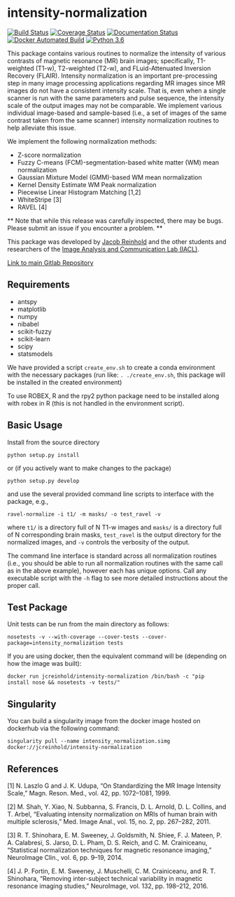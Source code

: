 intensity-normalization
=======================

[![Build Status](https://travis-ci.org/jcreinhold/intensity-normalization.svg?branch=master)](https://travis-ci.org/jcreinhold/intensity-normalization)
[![Coverage Status](https://coveralls.io/repos/github/jcreinhold/intensity-normalization/badge.svg?branch=master)](https://coveralls.io/github/jcreinhold/intensity-normalization?branch=master)
[![Documentation Status](https://readthedocs.org/projects/intensity-normalization/badge/?version=latest)](http://intensity-normalization.readthedocs.io/en/latest/?badge=latest)
[![Docker Automated Build](https://img.shields.io/docker/build/jcreinhold/intensity-normalization.svg)](https://hub.docker.com/r/jcreinhold/intensity-normalization/)
[![Python 3.6](https://img.shields.io/badge/python-3.6-blue.svg)](https://www.python.org/downloads/release/python-360/)

This package contains various routines to normalize the intensity of various contrasts of magnetic resonance (MR) brain images; specifically, 
T1-weighted (T1-w), T2-weighted (T2-w), and FLuid-Attenuated Inversion Recovery (FLAIR). Intensity normalization is an important pre-processing step
in many image processing applications regarding MR images since MR images do not have a consistent intensity scale. That is,
even when a single scanner is run with the same parameters and pulse sequence, the intensity scale of the output images may not 
be comparable. We implement various individual image-based and sample-based (i.e., a set of images of the same contrast taken from the same scanner) 
intensity normalization routines to help alleviate this issue.

We implement the following normalization methods:

- Z-score normalization
- Fuzzy C-means (FCM)-segmentation-based white matter (WM) mean normalization
- Gaussian Mixture Model (GMM)-based WM mean normalization
- Kernel Density Estimate WM Peak normalization
- Piecewise Linear Histogram Matching [1,2]
- WhiteStripe [3]
- RAVEL [4]

** Note that while this release was carefully inspected, there may be bugs. Please submit an issue if you encounter a problem. **

This package was developed by [Jacob Reinhold](https:jcreinhold.github.io) and the other students and researchers of the 
[Image Analysis and Communication Lab (IACL)](http://iacl.ece.jhu.edu/index.php/Main_Page).

[Link to main Gitlab Repository](https://gitlab.com/jcreinhold/intensity-normalization)

Requirements
------------

- antspy
- matplotlib
- numpy
- nibabel
- scikit-fuzzy
- scikit-learn
- scipy
- statsmodels

We have provided a script `create_env.sh` to create a conda environment with the necessary packages 
(run like: `. ./create_env.sh`, this package will be installed in the created environment)

To use ROBEX, R and the rpy2 python package need to be installed along with robex in R (this is not handled in 
the environment script).

Basic Usage
-----------

Install from the source directory

    python setup.py install
    
or (if you actively want to make changes to the package)

    python setup.py develop

and use the several provided command line scripts to interface with the package,
e.g., 

    ravel-normalize -i t1/ -m masks/ -o test_ravel -v

where `t1/` is a directory full of N T1-w images and `masks/` is a directory full of N corresponding brain masks,
`test_ravel` is the output directory for the normalized images, and `-v` controls the verbosity of the output. 

The command line interface is standard across all normalization routines (i.e., you should be able to 
run all normalization routines with the same call as in the above example), however each has unique options.
Call any executable script with the `-h` flag to see more detailed instructions about the proper call.

Test Package
------------

Unit tests can be run from the main directory as follows:

    nosetests -v --with-coverage --cover-tests --cover-package=intensity_normalization tests

If you are using docker, then the equivalent command will be (depending on how the image was built):

    docker run jcreinhold/intensity-normalization /bin/bash -c "pip install nose && nosetests -v tests/"

Singularity
-----------

You can build a singularity image from the docker image hosted on dockerhub via the following command:

    singularity pull --name intensity_normalization.simg docker://jcreinhold/intensity-normalization
    
References
----------

[1] N. Laszlo G and J. K. Udupa, “On Standardizing the MR Image Intensity Scale,” Magn. Reson. Med., vol. 42, pp. 1072–1081, 1999.

[2] M. Shah, Y. Xiao, N. Subbanna, S. Francis, D. L. Arnold, D. L. Collins, and T. Arbel, “Evaluating intensity
    normalization on MRIs of human brain with multiple sclerosis,” Med. Image Anal., vol. 15, no. 2, pp. 267–282, 2011.
    
[3] R. T. Shinohara, E. M. Sweeney, J. Goldsmith, N. Shiee, F. J. Mateen, P. A. Calabresi, S. Jarso, D. L. Pham,
    D. S. Reich, and C. M. Crainiceanu, “Statistical normalization techniques for magnetic resonance imaging,” NeuroImage Clin., vol. 6, pp. 9–19, 2014.
    
[4] J. P. Fortin, E. M. Sweeney, J. Muschelli, C. M. Crainiceanu, and R. T. Shinohara, “Removing inter-subject technical variability
    in magnetic resonance imaging studies,” NeuroImage, vol. 132, pp. 198–212, 2016.
